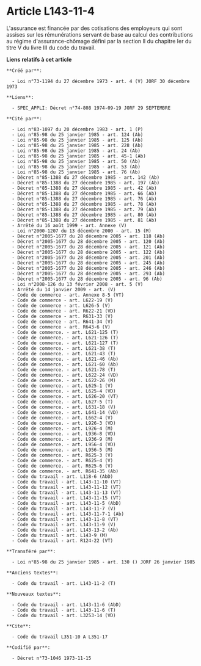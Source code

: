# Article L143-11-4

L'assurance est financée par des cotisations des employeurs qui sont assises sur les rémunérations servant de base au calcul
des contributions au régime d'assurance-chômage défini par la section II du chapitre Ier du titre V du livre III du code du
travail.

**Liens relatifs à cet article**

	**Créé par**:

	  - Loi n°73-1194 du 27 décembre 1973 - art. 4 (V) JORF 30 décembre 1973

	**Liens**:

	  - SPEC_APPLI: Décret n°74-808 1974-09-19 JORF 29 SEPTEMBRE

	**Cité par**:

	  - Loi n°83-1097 du 20 décembre 1983 - art. 1 (P)
	  - Loi n°85-98 du 25 janvier 1985 - art. 124 (Ab)
	  - Loi n°85-98 du 25 janvier 1985 - art. 125 (Ab)
	  - Loi n°85-98 du 25 janvier 1985 - art. 228 (Ab)
	  - Loi n°85-98 du 25 janvier 1985 - art. 24 (Ab)
	  - Loi n°85-98 du 25 janvier 1985 - art. 45-1 (Ab)
	  - Loi n°85-98 du 25 janvier 1985 - art. 50 (Ab)
	  - Loi n°85-98 du 25 janvier 1985 - art. 53 (Ab)
	  - Loi n°85-98 du 25 janvier 1985 - art. 76 (Ab)
	  - Décret n°85-1388 du 27 décembre 1985 - art. 142 (Ab)
	  - Décret n°85-1388 du 27 décembre 1985 - art. 197 (Ab)
	  - Décret n°85-1388 du 27 décembre 1985 - art. 42 (Ab)
	  - Décret n°85-1388 du 27 décembre 1985 - art. 66 (Ab)
	  - Décret n°85-1388 du 27 décembre 1985 - art. 76 (Ab)
	  - Décret n°85-1388 du 27 décembre 1985 - art. 78 (Ab)
	  - Décret n°85-1388 du 27 décembre 1985 - art. 79 (Ab)
	  - Décret n°85-1388 du 27 décembre 1985 - art. 80 (Ab)
	  - Décret n°85-1388 du 27 décembre 1985 - art. 81 (Ab)
	  - Arrêté du 16 août 1999 - art. Annexe (V)
	  - Loi n°2000-1207 du 13 décembre 2000 - art. 15 (M)
	  - Décret n°2005-1677 du 28 décembre 2005 - art. 118 (Ab)
	  - Décret n°2005-1677 du 28 décembre 2005 - art. 120 (Ab)
	  - Décret n°2005-1677 du 28 décembre 2005 - art. 121 (Ab)
	  - Décret n°2005-1677 du 28 décembre 2005 - art. 122 (Ab)
	  - Décret n°2005-1677 du 28 décembre 2005 - art. 201 (Ab)
	  - Décret n°2005-1677 du 28 décembre 2005 - art. 245 (Ab)
	  - Décret n°2005-1677 du 28 décembre 2005 - art. 246 (Ab)
	  - Décret n°2005-1677 du 28 décembre 2005 - art. 293 (Ab)
	  - Décret n°2005-1677 du 28 décembre 2005 - art. 96 (Ab)
	  - Loi n°2008-126 du 13 février 2008 - art. 5 (V)
	  - Arrêté du 14 janvier 2009 - art. (V)
	  - Code de commerce - art. Annexe 8-5 (VT)
	  - Code de commerce - art. L622-19 (V)
	  - Code de commerce - art. L626-5 (V)
	  - Code de commerce - art. R622-21 (VD)
	  - Code de commerce - art. R631-33 (V)
	  - Code de commerce - art. R641-34 (V)
	  - Code de commerce - art. R643-6 (V)
	  - Code de commerce. - art. L621-125 (T)
	  - Code de commerce. - art. L621-126 (T)
	  - Code de commerce. - art. L621-127 (T)
	  - Code de commerce. - art. L621-38 (T)
	  - Code de commerce. - art. L621-43 (T)
	  - Code de commerce. - art. L621-46 (Ab)
	  - Code de commerce. - art. L621-60 (Ab)
	  - Code de commerce. - art. L621-78 (T)
	  - Code de commerce. - art. L622-24 (VD)
	  - Code de commerce. - art. L622-26 (M)
	  - Code de commerce. - art. L625-1 (V)
	  - Code de commerce. - art. L625-4 (VD)
	  - Code de commerce. - art. L626-20 (VT)
	  - Code de commerce. - art. L627-5 (T)
	  - Code de commerce. - art. L631-18 (V)
	  - Code de commerce. - art. L641-14 (VD)
	  - Code de commerce. - art. L662-4 (V)
	  - Code de commerce. - art. L926-3 (VD)
	  - Code de commerce. - art. L926-4 (M)
	  - Code de commerce. - art. L936-8 (VD)
	  - Code de commerce. - art. L936-9 (M)
	  - Code de commerce. - art. L956-4 (VD)
	  - Code de commerce. - art. L956-5 (M)
	  - Code de commerce. - art. R625-3 (V)
	  - Code de commerce. - art. R625-4 (V)
	  - Code de commerce. - art. R625-6 (V)
	  - Code de commerce. - art. R641-35 (Ab)
	  - Code du travail - art. L118-6 (AbD)
	  - Code du travail - art. L143-11-10 (VT)
	  - Code du travail - art. L143-11-12 (VT)
	  - Code du travail - art. L143-11-13 (VT)
	  - Code du travail - art. L143-11-15 (VT)
	  - Code du travail - art. L143-11-5 (AbD)
	  - Code du travail - art. L143-11-7 (V)
	  - Code du travail - art. L143-11-7-1 (Ab)
	  - Code du travail - art. L143-11-8 (VT)
	  - Code du travail - art. L143-11-9 (V)
	  - Code du travail - art. L143-13-2 (Ab)
	  - Code du travail - art. L143-9 (M)
	  - Code du travail - art. R124-22 (VT)

	**Transféré par**:

	  - Loi n°85-98 du 25 janvier 1985 - art. 130 () JORF 26 janvier 1985

	**Anciens textes**:

	  - Code du travail - art. L143-11-2 (T)

	**Nouveaux textes**:

	  - Code du travail - art. L143-11-6 (AbD)
	  - Code du travail - art. L143-11-6 (T)
	  - Code du travail - art. L3253-14 (VD)

	**Cite**:

	  - Code du travail L351-10 A L351-17

	**Codifié par**:

	  - Décret n°73-1046 1973-11-15
